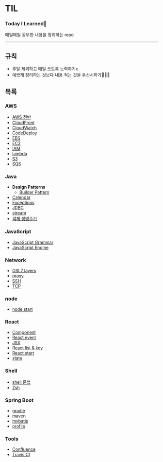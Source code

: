 # TIL

### Today I Learned🌷
매일매일 공부한 내용을 정리하는 repo

---

## 규칙
* 주말 제외하고 매일 쓰도록 노력하기✊
* 예쁘게 정리하는 것보다 내용 적는 것을 우선시하기👩🏻‍💻

## 목록

### AWS
* [AWS 전반](/aws/aws.md)
* [CloudFront](/aws/cloudfront.md)
* [CloudWatch](/aws/cloudwatch.md)
* [CodeDeploy](/aws/codedeploy.md)
* [EBS](/aws/ebs.md)
* [EC2](/aws/ec2.md)
* [IAM](/aws/iam.md)
* [lambda](/aws/lambda.md)
* [S3](/aws/s3.md)
* [SQS](/aws/sqs.md)

### Java
* **Design Patterns**
    * [Builder Pattern](/java/design-pattern/builder-pattern.md)
* [Calendar](/java/calendar.md)
* [Exceptions](/java/exceptions.md)
* [JDBC](/java/jdbc.md)
* [stream](/java/stream.md)
* [객체 생명주기](/java/life-cycle-of-objects.md)

### JavaScript
* [JavaScript Grammar](/javascript/grammar.md)
* [JavaScript Engine](/javascript/js-engine.md)

### Network
* [OSI 7 layers](/network/osi-7-layer.md)
* [proxy](/network/proxy.md)
* [SSH](/network/ssh.md)
* [TCP](/network/tcp.md)

### node
* [node start](/node/node-start.md)

### React
* [Component](/react/component.md)
* [React event](/react/event.md)
* [JSX](/react/jsx.md)
* [React list & key](/react/list-and-key.md)
* [React start](/react/react-start.md)
* [state](/react/state.md)

### Shell
* [shell 문법](/shell/shell-grammar.md)
* [Zsh](/shell/zsh.md)

### Spring Boot
* [gradle](/spring-boot/gradle.md)
* [maven](/spring-boot/maven.md)
* [mybatis](/spring-boot/mybatis.md)
* [profile](/spring-boot/profile.md)

### Tools
* [Confluence](/tools/confluence.md)
* [Travis CI](/tools/travis-ci.md)